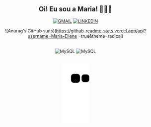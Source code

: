 <div align="center" </div>
 
## Oi! Eu sou a Maria! 🙋🏽‍♀️

[![GMAIL](https://img.shields.io/badge/Gmail-D14836?style=for-the-badge&logo=gmail&logoColor=white)](mailto:elienellinhares@gmail.com)
[![LINKEDIN](https://img.shields.io/badge/LinkedIn-0077B5?style=for-the-badge&logo=linkedin&logoColor=white)](https://www.linkedin.com/in/maria-eliene-2740751b8/)


![Anurag's GitHub stats](https://github-readme-stats.vercel.app/api?username=Maria-Eliene =true&theme=radical)
<div style="display: inline_block"><br/>
    <img align="center"  alt="MySQL" src= "https://img.shields.io/badge/MySQL-00000F?style=for-the-badge&logo=mysql&logoColor=white"/>
    <img align="center"  alt="MySQL" src= "https://img.shields.io/badge/Python-3776AB?style=for-the-badge&logo=python&logoColor=white"/>
</div>
<br>

  ![Snake animation](https://github.com/rafaballerini/rafaballerini/blob/output/github-contribution-grid-snake.svg)
